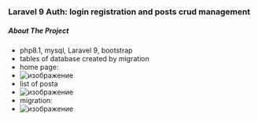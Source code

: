 ###  Laravel 9 Auth: login registration and posts crud management
##### About The Project 
* php8.1, mysql, Laravel 9, bootstrap
* tables of database created by migration
* home page:
* ![изображение](https://github.com/vadimlvov71/laravel9_crud_auth/assets/57807117/c2f73995-9f95-47c2-a9f9-a6866893f346)
* list of posta
* ![изображение](https://github.com/vadimlvov71/laravel9_crud_auth/assets/57807117/a30323c4-d88f-4ecc-80d0-437ab1bf50d4)
* migration:
* ![изображение](https://github.com/vadimlvov71/laravel9_crud_auth/assets/57807117/88b89db9-0534-4d44-b182-cf77ef634e2f)


